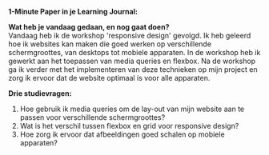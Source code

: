 **1-Minute Paper in je Learning Journal:**

**Wat heb je vandaag gedaan, en nog gaat doen?**  
Vandaag heb ik de workshop 'responsive design' gevolgd. Ik heb geleerd hoe ik websites kan maken die goed werken op verschillende schermgroottes, van desktops tot mobiele apparaten. In de workshop heb ik gewerkt aan het toepassen van media queries en flexbox. Na de workshop ga ik verder met het implementeren van deze technieken op mijn project en zorg ik ervoor dat de website optimaal is voor alle apparaten.

**Drie studievragen:**  
1. Hoe gebruik ik media queries om de lay-out van mijn website aan te passen voor verschillende schermgroottes?  
2. Wat is het verschil tussen flexbox en grid voor responsive design?  
3. Hoe zorg ik ervoor dat afbeeldingen goed schalen op mobiele apparaten?